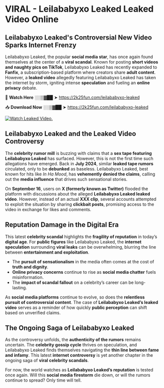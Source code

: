 # VIRAL - Leilababyxo Leaked Leaked Video Online

## **Leilababyxo Leaked's Controversial New Video Sparks Internet Frenzy**  

Leilababyxo Leaked, the popular **social media star**, has once again found themselves at the center of a **viral scandal**. Known for posting **short videos and naughty pics on TikTok**, Leilababyxo Leaked has recently expanded to **Fanfix**, a subscription-based platform where creators share **adult content**. However, a **leaked video** allegedly featuring Leilababyxo Leaked has taken the internet by storm, igniting intense **speculation** and fueling an **online privacy** debate.  

🔴 **Watch Here** ░░▒▓██ ➤ https://2k25fun.com/leilababyxo-leaked  

📥 **Download Now** ░░▒▓██ ➤ https://2k25fun.com/leilababyxo-leaked  

[![Watch Leaked Video.](https://miro.medium.com/v2/resize:fit:828/format:webp/1*cilzJN44JGOrTw9NJCrNHA.gif "Watch Leaked Video")](https://2k25fun.com/leilababyxo-leaked)

## **Leilababyxo Leaked and the Leaked Video Controversy**  

The **celebrity rumor mill** is buzzing with claims that a **sex tape featuring Leilababyxo Leaked** has surfaced. However, this is not the first time such allegations have emerged. Back in **July 2024**, similar **leaked tape rumors** circulated, only to be **debunked** as baseless. Leilababyxo Leaked, best known for hits like *In Ha Mood*, has **vehemently denied the claims**, calling out the **media influence** that drives such sensational stories.  

On **September 16**, users on **X (formerly known as Twitter)** flooded the platform with discussions about the alleged **Leilababyxo Leaked leaked video**. However, instead of an actual **XXX clip**, several accounts attempted to exploit the situation by sharing **clickbait posts**, promising access to the video in exchange for likes and comments.  

## **Reputation Damage in the Digital Era**  

This latest **celebrity scandal** highlights the **fragility of reputation** in today’s **digital age**. For **public figures** like Leilababyxo Leaked, the **internet speculation** surrounding **viral leaks** can be overwhelming, blurring the line between **entertainment and exploitation**.  

- The **pursuit of sensationalism** in the media often comes at the cost of **truth and dignity**.  
- **Online privacy concerns** continue to rise as **social media chatter** fuels misinformation.  
- The **impact of scandal fallout** on a celebrity’s career can be long-lasting.  

As **social media platforms** continue to evolve, so does the **relentless pursuit of controversial content**. The case of **Leilababyxo Leaked’s leaked video** serves as a reminder of how quickly **public perception** can shift based on unverified claims.  

## **The Ongoing Saga of Leilababyxo Leaked**  

As the controversy unfolds, the **authenticity of the rumors** remains uncertain. The **celebrity gossip cycle** thrives on speculation, and Leilababyxo Leaked finds themselves navigating the **thin line between fame and infamy**. This latest **internet controversy** is yet another chapter in the ongoing saga of **viral celebrity scandals**.  

For now, the world watches as **Leilababyxo Leaked’s reputation** is tested once again. Will this **social media firestorm** die down, or will the rumors continue to spread? Only time will tell.